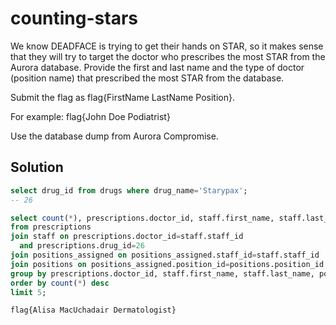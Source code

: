 # counting-stars

We know DEADFACE is trying to get their hands on STAR, so it makes sense that they will try to target the doctor 
who prescribes the most STAR from the Aurora database. 
Provide the first and last name and the type of doctor (position name) that prescribed the most STAR from the database.

Submit the flag as flag{FirstName LastName Position}.

For example: flag{John Doe Podiatrist}

Use the database dump from Aurora Compromise.

## Solution

```sql
select drug_id from drugs where drug_name='Starypax';
-- 26

select count(*), prescriptions.doctor_id, staff.first_name, staff.last_name, positions.position_name
from prescriptions
join staff on prescriptions.doctor_id=staff.staff_id
  and prescriptions.drug_id=26
join positions_assigned on positions_assigned.staff_id=staff.staff_id
join positions on positions_assigned.position_id=positions.position_id
group by prescriptions.doctor_id, staff.first_name, staff.last_name, positions.position_name
order by count(*) desc
limit 5;
```

`flag{Alisa MacUchadair Dermatologist}`
